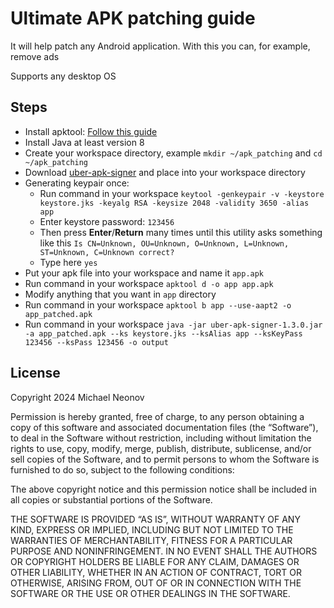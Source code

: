 # Ultimate APK patching guide

It will help patch any Android application. With this you can, for example, remove ads

Supports any desktop OS

## Steps

- Install apktool: [Follow this guide](https://apktool.org/docs/install/)
- Install Java at least version 8
- Create your workspace directory, example `mkdir ~/apk_patching` and `cd ~/apk_patching`
- Download [uber-apk-signer](https://github.com/patrickfav/uber-apk-signer/releases) and place into your workspace directory
- Generating keypair once:
  - Run command in your workspace `keytool -genkeypair -v -keystore keystore.jks -keyalg RSA -keysize 2048 -validity 3650 -alias app`
  - Enter keystore password: `123456`
  - Then press **Enter**/**Return** many times until this utility asks something like this `Is CN=Unknown, OU=Unknown, O=Unknown, L=Unknown, ST=Unknown, C=Unknown correct?`
  - Type here `yes`
- Put your apk file into your workspace and name it `app.apk`
- Run command in your workspace `apktool d -o app app.apk`
- Modify anything that you want in `app` directory
- Run command in your workspace `apktool b app --use-aapt2 -o app_patched.apk`
- Run command in your workspace `java -jar uber-apk-signer-1.3.0.jar -a app_patched.apk --ks keystore.jks --ksAlias app --ksKeyPass 123456 --ksPass 123456 -o output`

## License

Copyright 2024 Michael Neonov

Permission is hereby granted, free of charge, to any person obtaining a copy of this software and associated documentation files (the “Software”), to deal in the Software without restriction, including without limitation the rights to use, copy, modify, merge, publish, distribute, sublicense, and/or sell copies of the Software, and to permit persons to whom the Software is furnished to do so, subject to the following conditions:

The above copyright notice and this permission notice shall be included in all copies or substantial portions of the Software.

THE SOFTWARE IS PROVIDED “AS IS”, WITHOUT WARRANTY OF ANY KIND, EXPRESS OR IMPLIED, INCLUDING BUT NOT LIMITED TO THE WARRANTIES OF MERCHANTABILITY, FITNESS FOR A PARTICULAR PURPOSE AND NONINFRINGEMENT. IN NO EVENT SHALL THE AUTHORS OR COPYRIGHT HOLDERS BE LIABLE FOR ANY CLAIM, DAMAGES OR OTHER LIABILITY, WHETHER IN AN ACTION OF CONTRACT, TORT OR OTHERWISE, ARISING FROM, OUT OF OR IN CONNECTION WITH THE SOFTWARE OR THE USE OR OTHER DEALINGS IN THE SOFTWARE.

